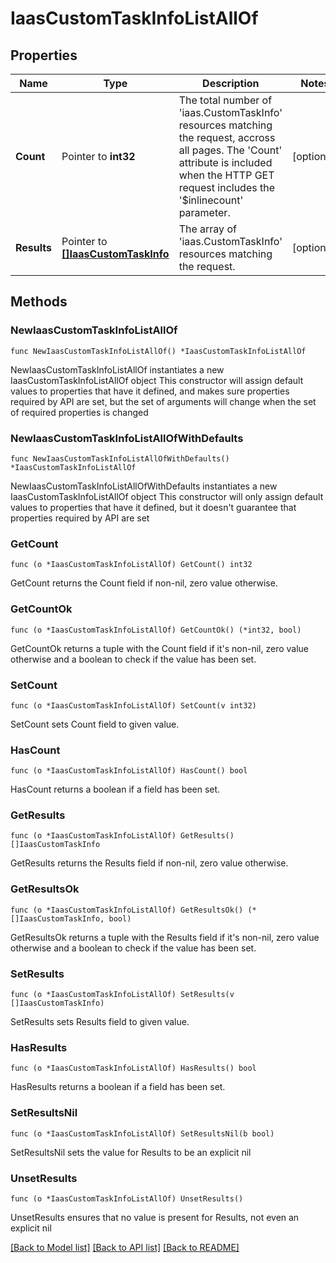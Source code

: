 # IaasCustomTaskInfoListAllOf

## Properties

Name | Type | Description | Notes
------------ | ------------- | ------------- | -------------
**Count** | Pointer to **int32** | The total number of &#39;iaas.CustomTaskInfo&#39; resources matching the request, accross all pages. The &#39;Count&#39; attribute is included when the HTTP GET request includes the &#39;$inlinecount&#39; parameter. | [optional] 
**Results** | Pointer to [**[]IaasCustomTaskInfo**](IaasCustomTaskInfo.md) | The array of &#39;iaas.CustomTaskInfo&#39; resources matching the request. | [optional] 

## Methods

### NewIaasCustomTaskInfoListAllOf

`func NewIaasCustomTaskInfoListAllOf() *IaasCustomTaskInfoListAllOf`

NewIaasCustomTaskInfoListAllOf instantiates a new IaasCustomTaskInfoListAllOf object
This constructor will assign default values to properties that have it defined,
and makes sure properties required by API are set, but the set of arguments
will change when the set of required properties is changed

### NewIaasCustomTaskInfoListAllOfWithDefaults

`func NewIaasCustomTaskInfoListAllOfWithDefaults() *IaasCustomTaskInfoListAllOf`

NewIaasCustomTaskInfoListAllOfWithDefaults instantiates a new IaasCustomTaskInfoListAllOf object
This constructor will only assign default values to properties that have it defined,
but it doesn't guarantee that properties required by API are set

### GetCount

`func (o *IaasCustomTaskInfoListAllOf) GetCount() int32`

GetCount returns the Count field if non-nil, zero value otherwise.

### GetCountOk

`func (o *IaasCustomTaskInfoListAllOf) GetCountOk() (*int32, bool)`

GetCountOk returns a tuple with the Count field if it's non-nil, zero value otherwise
and a boolean to check if the value has been set.

### SetCount

`func (o *IaasCustomTaskInfoListAllOf) SetCount(v int32)`

SetCount sets Count field to given value.

### HasCount

`func (o *IaasCustomTaskInfoListAllOf) HasCount() bool`

HasCount returns a boolean if a field has been set.

### GetResults

`func (o *IaasCustomTaskInfoListAllOf) GetResults() []IaasCustomTaskInfo`

GetResults returns the Results field if non-nil, zero value otherwise.

### GetResultsOk

`func (o *IaasCustomTaskInfoListAllOf) GetResultsOk() (*[]IaasCustomTaskInfo, bool)`

GetResultsOk returns a tuple with the Results field if it's non-nil, zero value otherwise
and a boolean to check if the value has been set.

### SetResults

`func (o *IaasCustomTaskInfoListAllOf) SetResults(v []IaasCustomTaskInfo)`

SetResults sets Results field to given value.

### HasResults

`func (o *IaasCustomTaskInfoListAllOf) HasResults() bool`

HasResults returns a boolean if a field has been set.

### SetResultsNil

`func (o *IaasCustomTaskInfoListAllOf) SetResultsNil(b bool)`

 SetResultsNil sets the value for Results to be an explicit nil

### UnsetResults
`func (o *IaasCustomTaskInfoListAllOf) UnsetResults()`

UnsetResults ensures that no value is present for Results, not even an explicit nil

[[Back to Model list]](../README.md#documentation-for-models) [[Back to API list]](../README.md#documentation-for-api-endpoints) [[Back to README]](../README.md)


